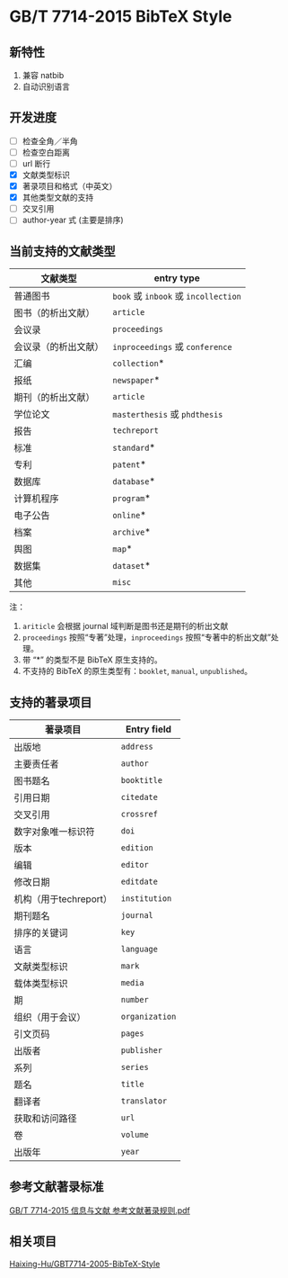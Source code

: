 # GB/T 7714-2015 BibTeX Style

## 新特性

1. 兼容 natbib
2. 自动识别语言

## 开发进度

- [ ] 检查全角／半角
- [ ] 检查空白距离
- [ ] url 断行
- [x] 文献类型标识
- [x] 著录项目和格式（中英文）
- [x] 其他类型文献的支持
- [ ] 交叉引用
- [ ] author-year 式 (主要是排序)

## 当前支持的文献类型

文献类型 | entry type
---|---
普通图书 | `book` 或 `inbook` 或 `incollection`
图书（的析出文献） | `article`
会议录 | `proceedings`
会议录（的析出文献） | `inproceedings` 或 `conference`
汇编 | `collection`*
报纸 | `newspaper`*
期刊（的析出文献） | `article`
学位论文 | `masterthesis` 或 `phdthesis`
报告 | `techreport`
标准 | `standard`*
专利 | `patent`*
数据库 | `database`*
计算机程序 | `program`*
电子公告 | `online`*
档案 | `archive`*
舆图 | `map`*
数据集 | `dataset`*
其他 | `misc`

注：

1. `ariticle` 会根据 journal 域判断是图书还是期刊的析出文献
2. `proceedings` 按照“专著”处理，`inproceedings` 按照“专著中的析出文献”处理。
3. 带 “*” 的类型不是 BibTeX 原生支持的。
4. 不支持的 BibTeX 的原生类型有：`booklet`, `manual`, `unpublished`。

## 支持的著录项目

著录项目 | Entry field
---|---
出版地 | `address`
主要责任者 | `author`
图书题名 | `booktitle`
引用日期 | `citedate`
交叉引用 | `crossref`
数字对象唯一标识符 | `doi`
版本 | `edition`
编辑 | `editor`
修改日期 | `editdate`
机构（用于techreport） | `institution`
期刊题名 | `journal`
排序的关键词 | `key`
语言 | `language`
文献类型标识 | `mark`
载体类型标识 | `media`
期 | `number`
组织（用于会议） | `organization`
引文页码 | `pages`
出版者 | `publisher`
系列 | `series`
题名 | `title`
翻译者 | `translator`
获取和访问路径 | `url`
卷 | `volume`
出版年 | `year`


## 参考文献著录标准

[GB/T 7714-2015 信息与文献 参考文献著录规则.pdf](https://github.com/Haixing-Hu/GBT7714-2005-BibTeX-Style/files/153951/GBT.7714-2015.pdf)


## 相关项目

[Haixing-Hu/GBT7714-2005-BibTeX-Style](https://github.com/Haixing-Hu/GBT7714-2005-BibTeX-Style)
